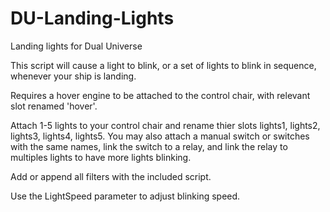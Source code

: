 # DU-Landing-Lights
Landing lights for Dual Universe

This script will cause a light to blink, or a set of lights to blink in sequence, whenever your ship is landing.

Requires a hover engine to be attached to the control chair, with relevant slot renamed 'hover'.

Attach 1-5 lights to your control chair and rename thier slots lights1, lights2, lights3, lights4, lights5. You may also attach a manual switch or switches with the same names, link the switch to a relay, and link the relay to multiples lights to have more lights blinking.

Add or append all filters with the included script.

Use the LightSpeed parameter to adjust blinking speed.
